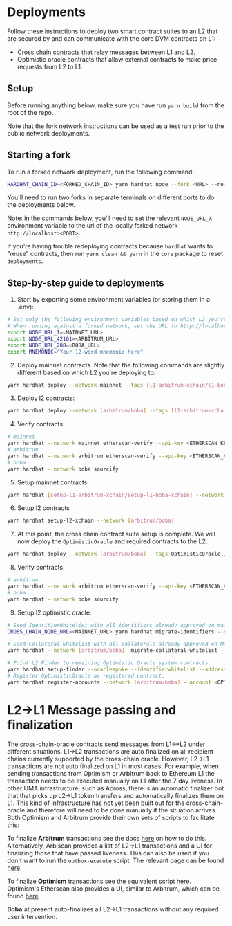 # Deployments

Follow these instructions to deploy two smart contract suites to an L2 that are secured by and can communicate with the core DVM contracts on L1:

- Cross chain contracts that relay messages between L1 and L2.
- Optimistic oracle contracts that allow external contracts to make price requests from L2 to L1.

## Setup

Before running anything below, make sure you have run `yarn build` from the root of the repo.

Note that the fork network instructions can be used as a test run prior to the public network
deployments.

## Starting a fork

To run a forked network deployment, run the following command:

```sh
HARDHAT_CHAIN_ID=<FORKED_CHAIN_ID> yarn hardhat node --fork <URL> --no-deploy --port <PORT>
```

You'll need to run two forks in separate terminals on different ports to do the deployments below.

Note: in the commands below, you'll need to set the relevant `NODE_URL_X` environment variable to the url of the locally forked network `http://localhost:<PORT>`.

If you're having trouble redeploying contracts because `hardhat` wants to "reuse" contracts, then run `yarn clean && yarn` in the `core` package to reset `deployments`.

## Step-by-step guide to deployments

1. Start by exporting some environment variables (or storing them in a .env):

```sh
# Set only the following environment variables based on which L2 you're deploying to. For example, if you're deploying to mainnet and arbitrum, set NODE_URL_1 and NODE_URL_42161.
# When running against a forked network, set the URL to http://localhost:<PORT>
export NODE_URL_1=<MAINNET_URL>
export NODE_URL_42161=<ARBITRUM_URL>
export NODE_URL_288=<BOBA_URL>
export MNEMONIC="Your 12-word mnemonic here"
```

2. Deploy mainnet contracts. Note that the following commands are slightly different based on which L2 you're deploying to.

```sh
yarn hardhat deploy --network mainnet --tags [l1-arbitrum-xchain/l1-boba-xchain]
```

3. Deploy l2 contracts:

```sh
yarn hardhat deploy --network [arbitrum/boba] --tags [l2-arbitrum-xchain/l2-boba-xchain],Registry
```

4. Verify contracts:

```sh
# mainnet
yarn hardhat --network mainnet etherscan-verify --api-key <ETHERSCAN_KEY> --license GPL-3.0 --force-license
# arbitrum
yarn hardhat --network arbitrum etherscan-verify --api-key <ETHERSCAN_KEY> --license GPL-3.0 --force-license
# boba
yarn hardhat --network boba sourcify
```

5. Setup mainnet contracts

```sh
yarn hardhat [setup-l1-arbitrum-xchain/setup-l1-boba-xchain] --network mainnet
```

6. Setup l2 contracts

```sh
yarn hardhat setup-l2-xchain --network [arbitrum/boba]
```

7. At this point, the cross chain contract suite setup is complete. We will now deploy the `OptimisticOracle` and required contracts to the L2.

```sh
yarn hardhat deploy --network [arbitrum/boba] --tags OptimisticOracle,IdentifierWhitelist,AddressWhitelist,Store
```

8. Verify contracts:

```sh
# arbitrum
yarn hardhat --network arbitrum etherscan-verify --api-key <ETHERSCAN_KEY> --license GPL-3.0 --force-license
# boba
yarn hardhat --network boba sourcify
```

9. Setup l2 optimistic oracle:

```sh
# Seed IdentifierWhitelist with all identifiers already approved on mainnet. Note the --from address is the IdentifierWhitelist deployed on mainnet.
CROSS_CHAIN_NODE_URL=<MAINNET_URL> yarn hardhat migrate-identifiers --network [arbitrum/boba] --from 0xcF649d9Da4D1362C4DAEa67573430Bd6f945e570 --crosschain true

# Seed Collateral whitelist with all collaterals already approved on Mainnet. This will also pull the final fee from the L1 store and set it in the L2 Store.
yarn hardhat --network [arbitrum/boba]  migrate-collateral-whitelist --l1chainid 1 --l2chainid [288/42161]

# Point L2 Finder to remaining Optimistic Oracle system contracts.
yarn hardhat setup-finder --oraclespoke --identifierwhitelist --addresswhitelist --optimisticoracle --store --network [arbitrum/boba]
# Register OptimisticOracle as registered contract.
yarn hardhat register-accounts --network [arbitrum/boba] --account <OPTIMISTIC_ORACLE_ADDRESS>
```

# L2->L1 Message passing and finalization

The cross-chain-oracle contracts send messages from L1<->L2 under different situations. L1->L2 transactions are auto finalized on all recipient chains currently supported by the cross-chain oracle. However, L2->L1 transactions are not auto finalized on L1 in most cases. For example, when sending transactions from Optimism or Arbitrum back to Ethereum L1 the transaction needs to be executed manually on L1 after the 7 day liveness. In other UMA infrastructure, such as Across, there is an automatic finalizer bot that that picks up L2->L1 token transfers and automatically finalizes them on L1. This kind of infrastructure has not yet been built out for the cross-chain-oracle and therefore will need to be done manually if the situation arrives. Both Optimism and Arbitrum provide their own sets of scripts to facilitate this:

To finalize **Arbitrum** transactions see the docs [here](https://github.com/OffchainLabs/arbitrum-tutorials/tree/master/packages/outbox-execute) on how to do this. Alternatively, Arbiscan provides a list of L2->L1 transactions and a UI for finalizing those that have passed liveness. This can also be used if you don't want to run the `outbox-execute` script. The relevant page can be found [here](https://arbiscan.io/txsExit).

To finalize **Optimism** transactions see the equivalent script [here](https://github.com/ethereum-optimism/optimism/blob/develop/packages/message-relayer/src/exec/withdraw.ts). Optimism's Etherscan also provides a UI, similar to Arbitrum, which can be found [here](https://optimistic.etherscan.io/txsExit).

**Boba** at present auto-finalizes all L2->L1 transactions without any required user intervention.

